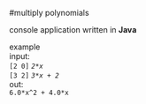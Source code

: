 #multiply polynomials

console application written in **Java**

example    
input:    
```[2 0]``` _`2*x`_    
```[3 2]``` _`3*x + 2`_    
out:    
```6.0*x^2 + 4.0*x```
